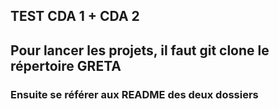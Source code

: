 ## TEST CDA 1 + CDA 2

## Pour lancer les projets, il faut git clone le répertoire GRETA

### Ensuite se référer aux README des deux dossiers